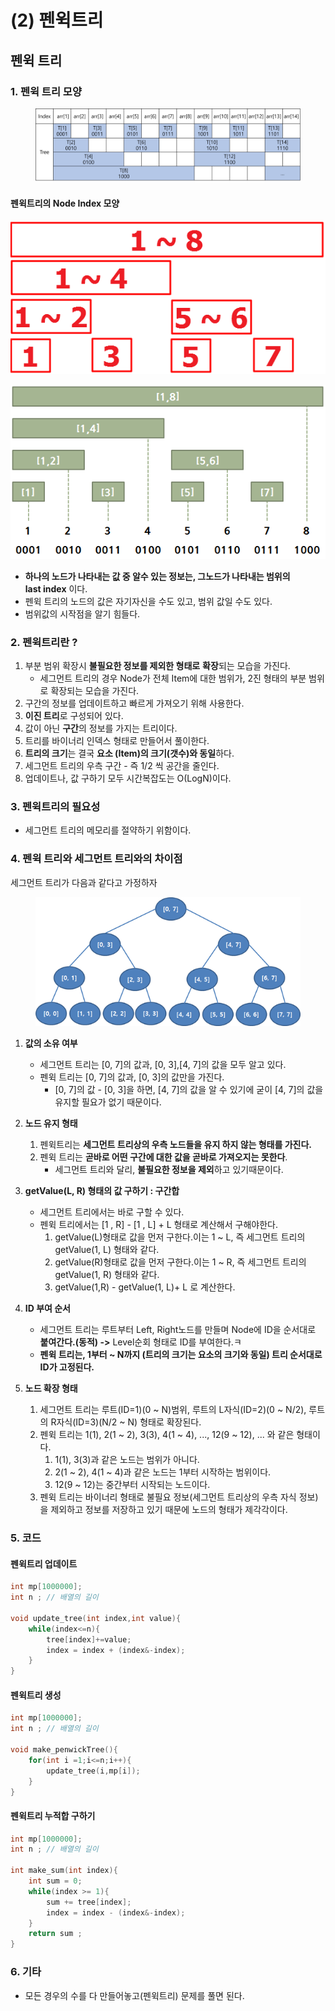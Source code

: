 # (2) 펜윅트리

## 펜윅 트리

### 1. 펜윅 트리 모양



<figure><img src="../../../.gitbook/assets/image (10) (1).png" alt=""><figcaption></figcaption></figure>

#### 펜윅트리의 Node Index 모양&#x20;

![](<../../../.gitbook/assets/image (11).png>)

![](<../../../.gitbook/assets/image (3) (1).png>)

* **하나의 노드가 나타내는 값 중 알수 있는 정보는, 그노드가 나타내는 범위의**\
  **last index** 이다.
* 펜윅 트리의 노드의 값은 자기자신을 수도 있고, 범위 값일 수도 있다.
* 범위값의 시작점을 알기 힘들다.

### 2. 펜윅트리란 ?

1. 부분 범위 확장시 **불필요한 정보를 제외한 형태로** **확장**되는 모습을 가진다.
   * 세그먼트 트리의 경우 Node가 전체 Item에 대한 범위가, 2진 형태의 부분 범위로 확장되는 모습을 가진다.&#x20;
2. 구간의 정보를 업데이트하고 빠르게 가져오기 위해 사용한다.
3. **이진 트리**로 구성되어 있다.
4. 값이 아닌 **구간**의 정보를 가지는 트리이다.
5. 트리를 바이너리 인덱스 형태로 만들어서 풀이한다.
6. **트리의 크기**는 결국 **요소 (Item)의 크기(갯수)와 동일**하다.
7. 세그먼트 트리의 우측 구간 - 즉 1/2 씩 공간을 줄인다.
8. 업데이트나, 값 구하기 모두 시간복잡도는 O(LogN)이다.

### 3. 펜윅트리의 필요성

* 세그먼트 트리의 메모리를 절약하기 위함이다.

### 4. 펜윅 트리와 세그먼트 트리와의 차이점

세그먼트 트리가 다음과 같다고 가정하자

<figure><img src="../../../.gitbook/assets/image (5) (2).png" alt=""><figcaption></figcaption></figure>

1. **값의 소유 여부**&#x20;
   * 세그먼트 트리는 \[0, 7]의 값과, \[0, 3],\[4, 7]의 값을 모두 알고 있다.
   * 펜윅 트리는 \[0, 7]의 값과, \[0, 3]의 값만을 가진다.
     * \[0, 7]의 값 - \[0, 3]을 하면, \[4, 7]의 값을 알 수 있기에 굳이 \[4, 7]의 값을 유지할 필요가 없기 때문이다.
2. **노드 유지 형태**
   1. 펜윅트리는 **세그먼트 트리상의 우측 노드들을 유지 하지 않는 형태를 가진다.**
   2. 펜윅 트리는 **곧바로 어떤 구간에 대한 값을 곧바로 가져오지는 못한다**.
      * 세그먼트 트리와 달리, **불필요한 정보을 제외**하고 있기때문이다.
3. **getValue(L, R) 형태의 값 구하기 : 구간합**
   * 세그먼트 트리에서는 바로 구할 수 있다.
   * 펜윅 트리에서는 \[1 , R] - \[1 , L] + L 형태로 계산해서 구해야한다.
     1. getValue(L)형태로 값을 먼저 구한다.이는 1 \~ L, 즉 세그먼트 트리의 getValue(1, L) 형태와 같다.
     2. getValue(R)형태로 값을 먼저 구한다.이는 1 \~ R, 즉 세그먼트 트리의 getValue(1, R) 형태와 같다.
     3. getValue(1,R) - getValue(1, L)+ L 로 계산한다.
4. **ID 부여 순서**
   * 세그먼트 트리는 루트부터 Left, Right노드를 만들며 Node에 ID을 순서대로\
     **붙여간다.(동적) ->** Level순회 형태로 ID를 부여한다.ㅋ
   * **펜윅 트리는, 1부터 \~ N까지 (트리의 크기는 요소의 크기와 동일) 트리 순서대로**\
     **ID가 고정된다.**
5.  **노드 확장 형태**

    1. 세그먼트 트리는 루트(ID=1)(0 \~ N)범위, 루트의 L자식(ID=2)(0 \~ N/2), 루트의 R자식(ID=3)(N/2 \~ N) 형태로 확장된다.
    2. 펜윅 트리는 1(1), 2(1 \~ 2), 3(3), 4(1 \~ 4), ..., 12(9 \~ 12), ... 와 같은 형태이다.
       1. 1(1), 3(3)과 같은 노드는 범위가 아니다.
       2. 2(1 \~ 2), 4(1 \~ 4)과 같은 노드는 1부터 시작하는 범위이다.
       3. 12(9 \~ 12)는 중간부터 시작되는 노드이다.
    3. 펜윅 트리는  바이너리 형태로 불필요 정보(세그먼트 트리상의 우측 자식 정보)을 제외하고 정보를 저장하고 있기 때문에 노드의 형태가 제각각이다.



### 5. 코드

#### 펜윅트리 업데이트

```cpp
int mp[1000000];
int n ; // 배열의 길이

void update_tree(int index,int value){
    while(index<=n){
        tree[index]+=value;
        index = index + (index&-index);
    }
}
```

#### 펜윅트리 생성

```cpp
int mp[1000000];
int n ; // 배열의 길이

void make_penwickTree(){
    for(int i =1;i<=n;i++){
        update_tree(i,mp[i]);
    }
}
```

#### 펜윅트리 누적합 구하기

```cpp
int mp[1000000];
int n ; // 배열의 길이

int make_sum(int index){
    int sum = 0;
    while(index >= 1){
        sum += tree[index];
        index = index - (index&-index);
    }
    return sum ;
}
```

### 6. 기타

* 모든 경우의 수를 다 만들어놓고(펜윅트리) 문제를 풀면 된다.
